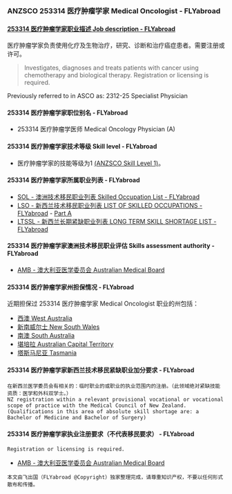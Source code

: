 ### ANZSCO 253314 医疗肿瘤学家 Medical Oncologist - FLYabroad ###

####  [253314 医疗肿瘤学家职业描述 Job description - FLYabroad](http://www.flyabroadvisa.com/anzsco/2533.html#253314)

医疗肿瘤学家负责使用化疗及生物治疗，研究、诊断和治疗癌症患者。需要注册或许可。

> Investigates, diagnoses and treats patients with cancer using chemotherapy and biological therapy. Registration or licensing is required.

Previously referred to in ASCO as: 
2312-25 Specialist Physician

#### 253314 医疗肿瘤学家职位别名 - FLYabroad
 
- 253314 医疗肿瘤学医师 Medical Oncology Physician (A)

#### 253314 医疗肿瘤学家技术等级 Skill level - FLYabroad

- 医疗肿瘤学家的技能等级为1 [(ANZSCO Skill Level 1)](http://www.flyabroadvisa.com/anzsco/)。

#### 253314 医疗肿瘤学家所属职业列表 - FLYabroad

- [SOL - 澳洲技术移民职业列表 Skilled Occupation List - FLYabroad](http://www.flyabroadvisa.com/sol/)
- [LSO - 新西兰技术移民职业列表 LIST OF SKILLED OCCUPATIONS - FLYabroad](http://nz.flyabroadvisa.com/lso/) - [Part A](parta)
- [LTSSL - 新西兰长期紧缺职业列表 LONG TERM SKILL SHORTAGE LIST - FLYabroad](http://nz.flyabroadvisa.com/work-residence/ltssl.html)

#### 253314 医疗肿瘤学家澳洲技术移民职业评估 Skills assessment authority - FLYabroad

- [AMB - 澳大利亚医学委员会 Australian Medical Board](http://www.medicalboard.gov.au/)

#### 253314 医疗肿瘤学家州担保情况 - FLYabroad

近期担保过 253314 医疗肿瘤学家 Medical Oncologist 职业的州包括：

- [西澳 West Australia](http://www.flyabroadvisa.com/zdb/wa.html)
- [新南威尔士 New South Wales](http://www.flyabroadvisa.com/zdb/nsw.html)
- [南澳 South Australia](http://www.flyabroadvisa.com/zdb/sa.html)
- [堪培拉 Australian Capital Territory](http://www.flyabroadvisa.com/zdb/act.html)
- [塔斯马尼亚 Tasmania](http://www.flyabroadvisa.com/zdb/tas.html)

#### 253314 医疗肿瘤学家新西兰技术移民紧缺职业加分要求 - FLYabroad

    在新西兰医学委员会有相关的：临时职业的或职业的执业范围内的注册。（此领域绝对紧缺技能资质：医学和外科双学士。）
    NZ registration within a relevant provisional vocational or vocational scope of practice with the Medical Council of New Zealand.(Qualifications in this area of absolute skill shortage are: a 
    Bachelor of Medicine and Bachelor of Surgery) 

#### 253314 医疗肿瘤学家执业注册要求（不代表移民要求） - FLYabroad

    Registration or licensing is required.

- [AMB - 澳大利亚医学委员会 Australian Medical Board](http://www.medicalboard.gov.au/)

`本文由飞出国（FLYabroad @Copyright）独家整理完成，请尊重知识产权，不要以任何形式散布和传播。`